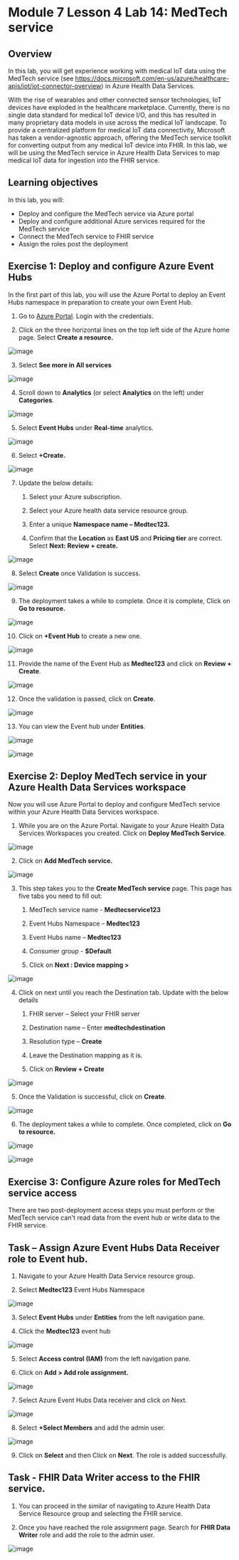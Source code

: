 # Module 7 Lesson 4 Lab 14: MedTech service

## Overview

In this lab, you will get experience working with medical IoT data using the MedTech service (see https://docs.microsoft.com/en-us/azure/healthcare-apis/iot/iot-connector-overview) in Azure Health Data Services.

With the rise of wearables and other connected sensor technologies, IoT devices have exploded in the healthcare marketplace. Currently, there is no single data standard for medical IoT device I/O, and this has resulted in many proprietary data models in use across the medical IoT landscape. To provide a centralized platform for medical IoT data connectivity, Microsoft has taken a vendor-agnostic approach, offering the MedTech service toolkit for converting output from any medical IoT device into FHIR. In this lab, we will be using the MedTech service in Azure Health Data Services to map medical IoT data for ingestion into the FHIR service.

## Learning objectives

In this lab, you will:
-   Deploy and configure the MedTech service via Azure portal
-   Deploy and configure additional Azure services required for the MedTech
    service
-   Connect the MedTech service to FHIR service
-   Assign the roles post the deployment

## Exercise 1: Deploy and configure Azure Event Hubs

In the first part of this lab, you will use the Azure Portal to deploy an Event Hubs namespace in preparation to create your own Event Hub.

1.  Go to [Azure Portal](https://portal.azure.com/). Login with the credentials.

2.	Click on the three horizontal lines on the top left side of the Azure home page. Select **Create a resource.**
 
![image](./IMAGES/Lab14/image1.png)

3.	Select **See more in All services**
 
![image](./IMAGES/Lab14/image2.png)

4.	Scroll down to **Analytics** (or select **Analytics** on the left) under **Categories**.
 
![image](./IMAGES/Lab14/image3.png)

5.	Select **Event Hubs** under **Real-time** analytics.
 
![image](./IMAGES/Lab14/image4.png)

6.	Select **+Create.**
 
![image](./IMAGES/Lab14/image5.png)

7.	Update the below details:

    1.	Select your Azure subscription.

    2.	Select your Azure health data service resource group.

    3.	Enter a unique **Namespace name – Medtec123.**

    4.	Confirm that the **Location** as **East US** and **Pricing tier** are correct. Select **Next: Review + create.**
 
![image](./IMAGES/Lab14/image6.png)

8.	Select **Create** once Validation is success.
 
![image](./IMAGES/Lab14/image7.png)

9.	The deployment takes a while to complete. Once it is complete, Click on **Go to resource.**
 
![image](./IMAGES/Lab14/image8.png)

10.	Click on **+Event Hub** to create a new one.
 
![image](./IMAGES/Lab14/image9.png)

11.	Provide the name of the Event Hub as **Medtec123** and click on **Review + Create**.
 
![image](./IMAGES/Lab14/image10.png)

12.	Once the validation is passed, click on **Create**.
 
![image](./IMAGES/Lab14/image11.png)

13.	You can view the Event hub under **Entities**.

![image](./IMAGES/Lab14/image12.png)

![image](./IMAGES/Lab14/image13.png)

## Exercise 2: Deploy MedTech service in your Azure Health Data Services workspace

Now you will use Azure Portal to deploy and configure MedTech service within your Azure Health Data Services workspace.

1.	While you are on the Azure Portal. Navigate to your Azure Health Data Services Workspaces you created. Click on **Deploy MedTech Service**.
 
![image](./IMAGES/Lab14/image14.png)

2.	Click on **Add MedTech service.** 

![image](./IMAGES/Lab14/image15.png)
 
3.	This step takes you to the **Create MedTech service** page. This page has five tabs you need to fill out:

    1.	MedTech service name - **Medtecservice123**

    2.	Event Hubs Namespace – **Medtec123**

    3.	Event Hubs name – **Medtec123**

    4.	Consumer group - **$Default**

    5.	Click on **Next : Device mapping >**
  
![image](./IMAGES/Lab14/image16.png)

4.	Click on next until you reach the Destination tab. Update with the below details

    1.	FHIR server – Select your FHIR server

  	2.	Destination name – Enter **medtechdestination**

  	3.	Resolution type – **Create**

  	4.	Leave the Destination mapping as it is.

    5.	Click on **Review + Create**
 
![image](./IMAGES/Lab14/image17.png)

5.	Once the Validation is successful, click on **Create**.
 
![image](./IMAGES/Lab14/image18.png)

6.	The deployment takes a while to complete. Once completed, click on **Go to resource.**

![image](./IMAGES/Lab14/image19.png)

![image](./IMAGES/Lab14/image20.png)

## Exercise 3: Configure Azure roles for MedTech service access

There are two post-deployment access steps you must perform or the MedTech service can't read data from the event hub or write data to the FHIR service.

## Task – Assign Azure Event Hubs Data Receiver role to Event hub.

1.	Navigate to your Azure Health Data Service resource group. 

2.	Select **Medtec123** Event Hubs Namespace
 
![image](./IMAGES/Lab14/image21.png)

3.	Select **Event Hubs** under **Entities** from the left navigation pane.

4.	Click the **Medtec123** event hub

![image](./IMAGES/Lab14/image22.png)
 
5.	Select **Access control (IAM)** from the left navigation pane.

6.	Click on **Add > Add role assignment.**
 
![image](./IMAGES/Lab14/image23.png)

7.	Select Azure Event Hubs Data receiver and click on Next.
 
![image](./IMAGES/Lab14/image24.png)

8.	Select **+Select Members** and add the admin user.
 
![image](./IMAGES/Lab14/image25.png)

9.	Click on **Select** and then Click on **Next**. The role is added successfully.

## Task - FHIR Data Writer access to the FHIR service.

1.	You can proceed in the similar of navigating to Azure Health Data Service Resource group and selecting the FHIR service.

2.	Once you have reached the role assignment page. Search for **FHIR Data Writer** role and add the role to the admin user.
 
![image](./IMAGES/Lab14/image26.png)
